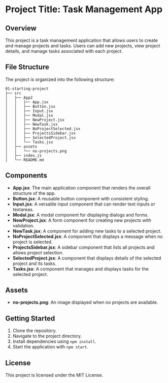 # Project Title: Task Management App

## Overview
This project is a task management application that allows users to create and manage projects and tasks. Users can add new projects, view project details, and manage tasks associated with each project.

## File Structure
The project is organized into the following structure:

```
01-starting-project
├── src
│   ├── App2
│   │   ├── App.jsx
│   │   ├── Button.jsx
│   │   ├── Input.jsx
│   │   ├── Modal.jsx
│   │   ├── NewProject.jsx
│   │   ├── NewTask.jsx
│   │   ├── NoProjectSelected.jsx
│   │   ├── ProjectsSidebar.jsx
│   │   ├── SelectedProject.jsx
│   │   └── Tasks.jsx
│   ├── assets
│   │   └── no-projects.png
│   ├── index.js
│   └── README.md
```

## Components
- **App.jsx**: The main application component that renders the overall structure of the app.
- **Button.jsx**: A reusable button component with consistent styling.
- **Input.jsx**: A versatile input component that can render text inputs or textareas.
- **Modal.jsx**: A modal component for displaying dialogs and forms.
- **NewProject.jsx**: A form component for creating new projects with validation.
- **NewTask.jsx**: A component for adding new tasks to a selected project.
- **NoProjectSelected.jsx**: A component that displays a message when no project is selected.
- **ProjectsSidebar.jsx**: A sidebar component that lists all projects and allows project selection.
- **SelectedProject.jsx**: A component that displays details of the selected project and its tasks.
- **Tasks.jsx**: A component that manages and displays tasks for the selected project.

## Assets
- **no-projects.png**: An image displayed when no projects are available.

## Getting Started
1. Clone the repository.
2. Navigate to the project directory.
3. Install dependencies using `npm install`.
4. Start the application with `npm start`.

## License
This project is licensed under the MIT License.